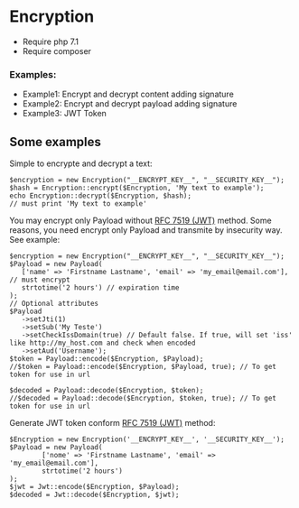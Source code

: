 # Encryption

- Require php 7.1
- Require composer

### Examples:

- Example1: Encrypt and decrypt content adding signature
- Example2: Encrypt and decrypt payload adding signature
- Example3: JWT Token


## Some examples

Simple to encrypte and decrypt a text:

``` 
$encryption = new Encryption("__ENCRYPT_KEY__", "__SECURITY_KEY__");
$hash = Encryption::encrypt($Encryption, 'My text to example'); 
echo Encryption::decrypt($Encryption, $hash);
// must print 'My text to example'
```

You may encrypt only Payload without [RFC 7519 (JWT)](https://tools.ietf.org/html/rfc7519) method. Some reasons, you need encrypt only Payload and transmite by insecurity way. See example:

``` 
$encryption = new Encryption("__ENCRYPT_KEY__", "__SECURITY_KEY__"); 
$Payload = new Payload(
   ['name' => 'Firstname Lastname', 'email' => 'my_email@email.com'], // must encrypt
   strtotime('2 hours') // expiration time
);
// Optional attributes
$Payload
   ->setJti(1)
   ->setSub('My Teste')
   ->setCheckIssDomain(true) // Default false. If true, will set 'iss' like http://my_host.com and check when encoded
   ->setAud('Username');
$token = Payload::encode($Encryption, $Payload);
//$token = Payload::encode($Encryption, $Payload, true); // To get token for use in url

$decoded = Payload::decode($Encryption, $token);
//$decoded = Payload::decode($Encryption, $token, true); // To get token for use in url
```

Generate JWT token conform [RFC 7519 (JWT)](https://tools.ietf.org/html/rfc7519) method:
```
$Encryption = new Encryption('__ENCRYPT_KEY__', '__SECURITY_KEY__');
$Payload = new Payload(
        ['nome' => 'Firstname Lastname', 'email' => 'my_email@email.com'],
        strtotime('2 hours')
);
$jwt = Jwt::encode($Encryption, $Payload);
$decoded = Jwt::decode($Encryption, $jwt);
```
